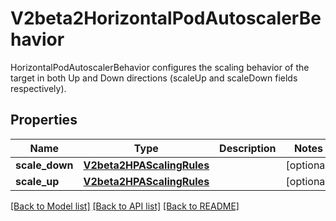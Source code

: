 # V2beta2HorizontalPodAutoscalerBehavior

HorizontalPodAutoscalerBehavior configures the scaling behavior of the target in both Up and Down directions (scaleUp and scaleDown fields respectively).
## Properties
Name | Type | Description | Notes
------------ | ------------- | ------------- | -------------
**scale_down** | [**V2beta2HPAScalingRules**](V2beta2HPAScalingRules.md) |  | [optional] 
**scale_up** | [**V2beta2HPAScalingRules**](V2beta2HPAScalingRules.md) |  | [optional] 

[[Back to Model list]](../README.md#documentation-for-models) [[Back to API list]](../README.md#documentation-for-api-endpoints) [[Back to README]](../README.md)


